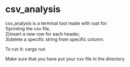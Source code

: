 # csv_analysis
csv_analysis is a terminal tool made with rust for:    
        1)printing the csv file,    
        2)insert a new row for each header,    
        3)delete a specific string from specific column.

To run it: cargo run

Make sure that you have put your csv file in the directory
